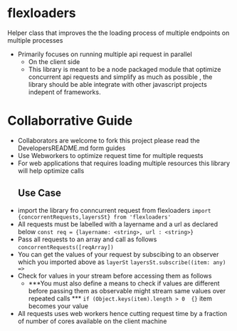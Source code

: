 # flexloaders
Helper class that improves the the loading process of multiple endpoints on multiple processes
- Primarily focuses on running multiple api request in parallel
  * On the client side  
  * This library is meant to be a node packaged module that optimize concurrent api requests and simplify as much as possible , the library should be able  integrate with other javascript projects indepent of frameworks.

# Collaborrative Guide 
- Collaborators are welcome to fork this project please read the DevelopersREADME.md form guides
- Use Webworkers to optimize request time for multiple requests 
- For web applications that requires loading multiple resources this library will help optimize calls                        
  ## Use Case 
- import the library fro conncurrent request from flexloaders 
    `import {concorrentRequests,layersSt} from 'flexloaders'`
- All requests must be labelled with a layername and a url as declared below 
    `const req = {layername: <string>, url : <string>}`
- Pass all requests to an array and call as follows
    `concorrentRequests([reqArray])`
- You can get the values of your request by subscibing to an observer which you imported above as `layerSt`
 `layersSt.subscribe((item: any) =>`
- Check for values in your stream before accessing them as follows
   * ***You must also define a means to check if values are different before passing them as observable might stream same values over repeated calls *** 
          `if (Object.keys(item).length > 0  {}` item becomes your value
- All requests uses web workers hence cutting request time by a fraction of number of cores available on the client machine

  